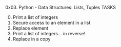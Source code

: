 0x03. Python - Data Structures: Lists, Tuples
TASKS

0. Print a list of integers
1. Secure access to an element in a list
2. Replace element
3. Print a list of integers... in reverse!
4. Replace in a copy


